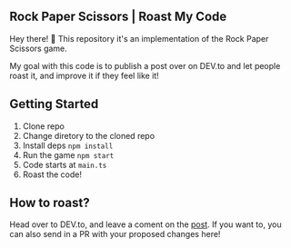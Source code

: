 ## Rock Paper Scissors | Roast My Code

Hey there! :wave: This repository it's an implementation of the Rock Paper Scissors game. 

My goal with this code is to publish a post over on DEV.to and let people roast it, and improve it if they feel like it!

## Getting Started

1. Clone repo 
2. Change diretory to the cloned repo
3. Install deps `npm install`
4. Run the game `npm start`
5. Code starts at `main.ts`
6. Roast the code!

## How to roast?
Head over to DEV.to, and leave a coment on the [post](https://dev.to/nombrekeff/roast-the-code-1-rock-paper-scissors-2fdl). If you want to, you can also send in a PR with your proposed changes here!
